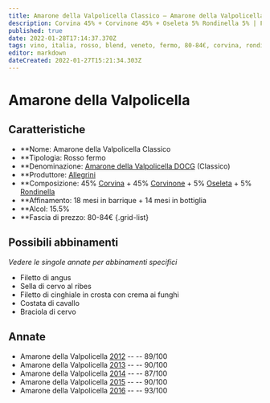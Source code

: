 ```yaml
---
title: Amarone della Valpolicella Classico – Amarone della Valpolicella Classico DOCG – Allegrini – Veneto (IT) – 80-84€ – 4★-5★
description: Corvina 45% + Corvinone 45% + Oseleta 5% Rondinella 5% | Filetto di angus – Sella di cervo al ribes – Filetto di cinghiale in crosta con crema ai funghi – Costata di cavallo – Braciola di cervo
published: true
date: 2022-01-28T17:14:37.370Z
tags: vino, italia, rosso, blend, veneto, fermo, 80-84€, corvina, rondinella, Sella di cervo al ribes, corvinone, oseleta, Filetto di angus, Filetto di cinghiale in crosta con crema ai funghi, Costata di cavallo, Braciola di cervo
editor: markdown
dateCreated: 2022-01-27T15:21:34.303Z
---
```


# Amarone della Valpolicella

## Caratteristiche
- **Nome: <span class="nome">Amarone della Valpolicella Classico</span>
- **Tipologia: Rosso fermo
- **Denominazione: <span class="denominazione">[Amarone della Valpolicella DOCG](/denominazioni/Italia/Veneto/DOCG/Amarone-della-Valpolicella) (Classico)</span>
- **Produttore: <span class="cantina">[Allegrini](/produttori/Italia/Veneto/Allegrini)</span> 
- **Composizione: 45% [Corvina](/vitigni/Italia/bacca-nera/corvina) + 45% [Corvinone](/vitigni/Italia/bacca-nera/corvinone) + 5% [Oseleta](/vitigni/Italia/bacca-nera/oseleta) + 5% [Rondinella](/vitigni/Italia/bacca-nera/rondinella)
- **Affinamento: 18 mesi in barrique + 14 mesi in bottiglia
- **Alcol: 15.5%
- **Fascia di prezzo: 80-84€
{.grid-list}


## Possibili abbinamenti
*Vedere le singole annate per abbinamenti specifici*

- Filetto di angus
- Sella di cervo al ribes
- Filetto di cinghiale in crosta con crema ai funghi
- Costata di cavallo
- Braciola di cervo

## Annate
- Amarone della Valpolicella [2012](vini/Italia/Veneto/Allegrini/Amarone-della-Valpolicella/2012) -- <span class="star-4"></span> -- 89/100
- Amarone della Valpolicella [2013](vini/Italia/Veneto/Allegrini/Amarone-della-Valpolicella/2013) -- <span class="star-4"></span> -- 90/100
- Amarone della Valpolicella [2014](vini/Italia/Veneto/Allegrini/Amarone-della-Valpolicella/2014) -- <span class="star-3"></span> -- 87/100
- Amarone della Valpolicella [2015](vini/Italia/Veneto/Allegrini/Amarone-della-Valpolicella/2015) -- <span class="star-4"></span> -- 90/100
- Amarone della Valpolicella [2016](vini/Italia/Veneto/Allegrini/Amarone-della-Valpolicella/2016) -- <span class="star-5"></span> -- 93/100